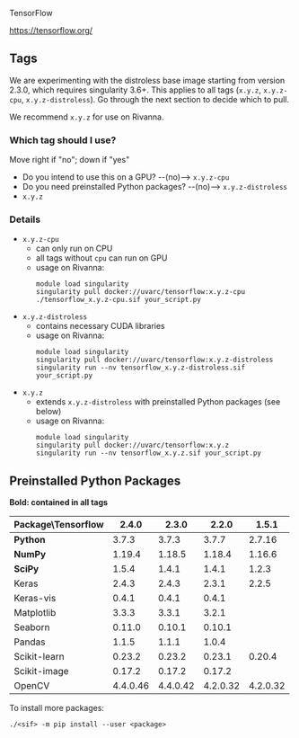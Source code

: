 TensorFlow

https://tensorflow.org/

## Tags
We are experimenting with the distroless base image starting from version 2.3.0, which requires singularity 3.6+. This applies to all tags (`x.y.z`, `x.y.z-cpu`, `x.y.z-distroless`). Go through the next section to decide which to pull.

We recommend `x.y.z` for use on Rivanna.

### Which tag should I use?

Move right if "no"; down if "yes"

- Do you intend to use this on a GPU? --(no)--> `x.y.z-cpu`
- Do you need preinstalled Python packages? --(no)--> `x.y.z-distroless`
- `x.y.z`

### Details

- `x.y.z-cpu`
    - can only run on CPU
    - all tags without `cpu` can run on GPU
    - usage on Rivanna:
        ```
        module load singularity
        singularity pull docker://uvarc/tensorflow:x.y.z-cpu
        ./tensorflow_x.y.z-cpu.sif your_script.py
        ```
- `x.y.z-distroless`
    - contains necessary CUDA libraries
    - usage on Rivanna:
        ```
        module load singularity
        singularity pull docker://uvarc/tensorflow:x.y.z-distroless
        singularity run --nv tensorflow_x.y.z-distroless.sif your_script.py
        ```
- `x.y.z`
    - extends `x.y.z-distroless` with preinstalled Python packages (see below)
    - usage on Rivanna:
        ```
        module load singularity
        singularity pull docker://uvarc/tensorflow:x.y.z
        singularity run --nv tensorflow_x.y.z.sif your_script.py
        ```

## Preinstalled Python Packages
**Bold: contained in all tags**

| Package\Tensorflow| 2.4.0 | 2.3.0 | 2.2.0 | 1.5.1 |
|---|---|---|---|---|
|**Python**   | 3.7.3   | 3.7.3   | 3.7.7   | 2.7.16 |
|**NumPy**    | 1.19.4  | 1.18.5  | 1.18.4  | 1.16.6 |
|**SciPy**    | 1.5.4   | 1.4.1   | 1.4.1   | 1.2.3 |
|Keras        | 2.4.3   | 2.4.3   | 2.3.1   | 2.2.5 |
|Keras-vis    | 0.4.1   | 0.4.1   | 0.4.1   | |
|Matplotlib   | 3.3.3   | 3.3.1   | 3.2.1   | |
|Seaborn      | 0.11.0  | 0.10.1  | 0.10.1  | |
|Pandas       | 1.1.5   | 1.1.1   | 1.0.4   | |
|Scikit-learn | 0.23.2  | 0.23.2  | 0.23.1  | 0.20.4 |
|Scikit-image | 0.17.2  | 0.17.2  | 0.17.2  | |
|OpenCV       | 4.4.0.46| 4.4.0.42| 4.2.0.32| 4.2.0.32 |

To install more packages:
```
./<sif> -m pip install --user <package>
```
